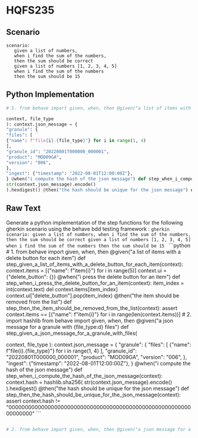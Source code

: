 # HQFS235
## Scenario
```gherkin
scenario: 
   given a list of numbers, 
   when i find the sum of the numbers, 
   then the sum should be correct 
   given a list of numbers [1, 2, 3, 4, 5] 
   when i find the sum of the numbers 
   then the sum should be 15
```


## Python Implementation
```python
# 1. from behave import given, when, then @given("a list of items with a delete button for each item") def step_given_a_list_of_items_with_a_delete_button_for_each_item(context): context.items = [{"name": f"item{i}"} for i in range(5)] context.ui = {"delete_button": {}} @when("i press the delete button for an item") def step_when_i_press_the_delete_button_for_an_item(context): item_index = int(context.text) del context.items[item_index] context.ui["delete_button"].pop(item_index) @then("the item should be removed from the list") def step_then_the_item_should_be_removed_from_the_list(context): assert context.items == [{"name": f"item{i}"} for i in range(len(context.items))] # 2. import hashlib from behave import given, when, then @given("a json message for a granule with {file_type:d} files") def step_given_a_json_message_for_a_granule_with_files(

context, file_type
): context.json_message = {
"granule": {
"files": [
{"name": f"file{i}.{file_type}"} for i in range(1, 4)
],
"granule_id": "20220801T000000_000001",
"product": "MOD09GA",
"version": "006",
},
"ingest": {"timestamp": "2022-08-01T12:00:00Z"},
} @when("i compute the hash of the json message") def step_when_i_compute_the_hash_of_the_json_message(context): context.hash = hashlib.sha256(
str(context.json_message).encode()
).hexdigest() @then("the hash should be unique for the json message") def step_then_the_hash_should_be_unique_for_the_json_message(context): assert context.hash != "0000000000000000000000000000000000000000000000000000000000000000"
```


## Raw Text
Generate a python implementation of the step functions for the following gherkin scenario using the behave bdd testing framework : ```gherkin scenario: given a list of numbers, when i find the sum of the numbers, then the sum should be correct given a list of numbers [1, 2, 3, 4, 5] when i find the sum of the numbers then the sum should be 15 ``` ```python # 1. from behave import given, when, then @given("a list of items with a delete button for each item") def step_given_a_list_of_items_with_a_delete_button_for_each_item(context): context.items = [{"name": f"item{i}"} for i in range(5)] context.ui = {"delete_button": {}} @when("i press the delete button for an item") def step_when_i_press_the_delete_button_for_an_item(context): item_index = int(context.text) del context.items[item_index] context.ui["delete_button"].pop(item_index) @then("the item should be removed from the list") def step_then_the_item_should_be_removed_from_the_list(context): assert context.items == [{"name": f"item{i}"} for i in range(len(context.items))] # 2. import hashlib from behave import given, when, then @given("a json message for a granule with {file_type:d} files") def step_given_a_json_message_for_a_granule_with_files(

context, file_type
): context.json_message = {
"granule": {
"files": [
{"name": f"file{i}.{file_type}"} for i in range(1, 4)
],
"granule_id": "20220801T000000_000001",
"product": "MOD09GA",
"version": "006",
},
"ingest": {"timestamp": "2022-08-01T12:00:00Z"},
} @when("i compute the hash of the json message") def step_when_i_compute_the_hash_of_the_json_message(context): context.hash = hashlib.sha256(
str(context.json_message).encode()
).hexdigest() @then("the hash should be unique for the json message") def step_then_the_hash_should_be_unique_for_the_json_message(context): assert context.hash != "0000000000000000000000000000000000000000000000000000000000000000" ```

```python # 1. from behave import given, when, then @given("a list of numbers") def step_given_a_list_of_numbers(context): context.numbers = [1, 2, 3, 4, 5] @when("i find the sum of the numbers") def step_when_i_find_the_sum_of_the_numbers(context): context.sum = sum(context.numbers) @then("the sum should be {sum:d}") def step_then_the_sum_should_be(context, sum): assert context.sum == sum

# 2. from behave import given, when, then @given("a json message for a granule with {file_type:d} files") def step_given_a_json_message_for_a_granule_with_

